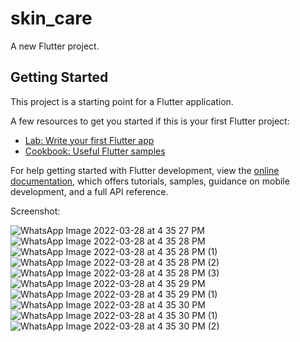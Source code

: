 # skin_care

A new Flutter project.

## Getting Started

This project is a starting point for a Flutter application.

A few resources to get you started if this is your first Flutter project:

- [Lab: Write your first Flutter app](https://docs.flutter.dev/get-started/codelab)
- [Cookbook: Useful Flutter samples](https://docs.flutter.dev/cookbook)

For help getting started with Flutter development, view the
[online documentation](https://docs.flutter.dev/), which offers tutorials,
samples, guidance on mobile development, and a full API reference.


Screenshot:

![WhatsApp Image 2022-03-28 at 4 35 27 PM](https://user-images.githubusercontent.com/62058811/160389665-3bcf91e0-48ba-4215-84ab-4e6faa713a27.jpeg)
![WhatsApp Image 2022-03-28 at 4 35 28 PM](https://user-images.githubusercontent.com/62058811/160389700-36bf7a63-17b5-4281-aee9-fc7cb910154c.jpeg)
![WhatsApp Image 2022-03-28 at 4 35 28 PM (1)](https://user-images.githubusercontent.com/62058811/160389714-cb6aee63-7498-41c3-a560-bc98fb9e0da1.jpeg)
![WhatsApp Image 2022-03-28 at 4 35 28 PM (2)](https://user-images.githubusercontent.com/62058811/160389726-bb69b1dc-6118-4f18-ad6b-e86072024ef7.jpeg)
![WhatsApp Image 2022-03-28 at 4 35 28 PM (3)](https://user-images.githubusercontent.com/62058811/160389740-1a66c36b-ab61-4864-bebb-0bbb4f48426f.jpeg)
![WhatsApp Image 2022-03-28 at 4 35 29 PM](https://user-images.githubusercontent.com/62058811/160389752-f46c26d5-b7a6-4cfd-9001-558522a17c57.jpeg)
![WhatsApp Image 2022-03-28 at 4 35 29 PM (1)](https://user-images.githubusercontent.com/62058811/160389766-3ea6a662-d323-41f0-88f7-a9959d3b0799.jpeg)
![WhatsApp Image 2022-03-28 at 4 35 30 PM](https://user-images.githubusercontent.com/62058811/160389778-3e7aca0a-12cf-4708-bab9-f71bc116d7a6.jpeg)
![WhatsApp Image 2022-03-28 at 4 35 30 PM (1)](https://user-images.githubusercontent.com/62058811/160389806-879b37d7-75bf-4d17-87c0-14247ddb8fe3.jpeg)
![WhatsApp Image 2022-03-28 at 4 35 30 PM (2)](https://user-images.githubusercontent.com/62058811/160389825-b4a6fb3a-c1d3-4b01-bf26-6b64a03ba722.jpeg)
